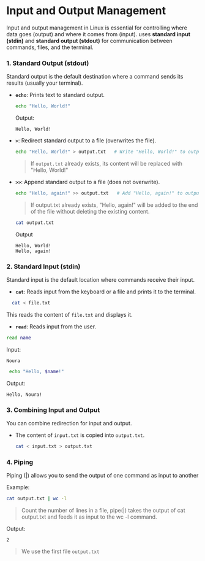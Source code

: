 
# Input and Output Management

Input and output management in Linux is essential for controlling where data goes (output) and where it comes from (input). uses **standard input (stdin)** and **standard output (stdout)** for communication between commands, files, and the terminal.

### 1. Standard Output (stdout)
Standard output is the default destination where a command sends its results (usually your terminal).
- **`echo`**: Prints text to standard output.
   ```bash
   echo "Hello, World!"
   ```
   Output:
   ```
   Hello, World!
   ```
- **`>`**: Redirect standard output to a file (overwrites the file).
  ```bash
  echo "Hello, World!" > output.txt   # Write "Hello, World!" to output.txt
  ```
  > If `output.txt` already exists, its content will be replaced with "Hello, World!"
  
- **`>>`**: Append standard output to a file (does not overwrite).
  ```bash
  echo "Hello, again!" >> output.txt   # Add "Hello, again!" to output.txt
  ```
  > If output.txt already exists, "Hello, again!" will be added to the end of the file without deleting the existing content.

  ```bash
  cat output.txt
  ```
  Output
  ```
  Hello, World!
  Hello, again!
  ```
### 2. Standard Input (stdin)
Standard input is the default location where commands receive their input.

- **`cat`**: Reads input from the keyboard or a file and prints it to the terminal.
 ```bash
   cat < file.txt
 ```
This reads the content of `file.txt` and displays it.
   
- **`read`**: Reads input from the user.
```bash
read name
```
Input:
```
Noura
```

```bash
 echo "Hello, $name!"
```
 Output:
```
Hello, Noura!
```

### 3. Combining Input and Output
You can combine redirection for input and output.

- The content of `input.txt` is copied into `output.txt`.
   ```bash
   cat < input.txt > output.txt
   ```

### 4. Piping
Piping (|) allows you to send the output of one command as input to another

Example:
   ```bash
   cat output.txt | wc -l   
   ```
> Count the number of lines in a file, pipe(|) takes the output of cat output.txt and feeds it as input to the wc -l command.

   Output:
   ```
   2
   ```
> We use the first file `output.txt` 
